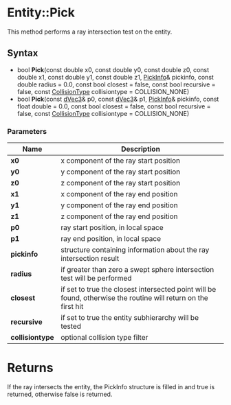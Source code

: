 # Entity::Pick #
This method performs a ray intersection test on the entity.

## Syntax ##
- bool **Pick**(const double x0, const double y0, const double z0, const double x1, const double y1, const double z1, [PickInfo](CPP_PickInfo_64f.md)& pickinfo, const double radius = 0.0, const bool closest = false, const bool recursive = false, const [CollisionType](CPP_Constants.md) collisiontype = COLLISION_NONE)
- bool **Pick**(const [dVec3](CPP_dVec3.md)& p0, const [dVec3](CPP_dVec3.md)& p1, [PickInfo](CPP_PickInfo_64f.md)& pickinfo, const float double = 0.0, const bool closest = false, const bool recursive = false, const [CollisionType](CPP_Constants.md) collisiontype = COLLISION_NONE)

### Parameters ###
| Name | Description |
| --- | --- |
| **x0** | x component of the ray start position |
| **y0** | y component of the ray start position |
| **z0** | z component of the ray start position |
| **x1** | x component of the ray end position |
| **y1** | y component of the ray end position |
| **z1** | z component of the ray end position |
| **p0** | ray start position, in local space |
| **p1** | ray end position, in local space |
| **pickinfo** | structure containing information about the ray intersection result |
| **radius** | if greater than zero a swept sphere intersection test will be performed |
| **closest** | if set to true the closest intersected point will be found, otherwise the routine will return on the first hit |
| **recursive** | if set to true the entity subhierarchy will be tested |
| **collisiontype** | optional collision type filter |

# Returns #
If the ray intersects the entity, the PickInfo structure is filled in and true is returned, otherwise false is returned.
